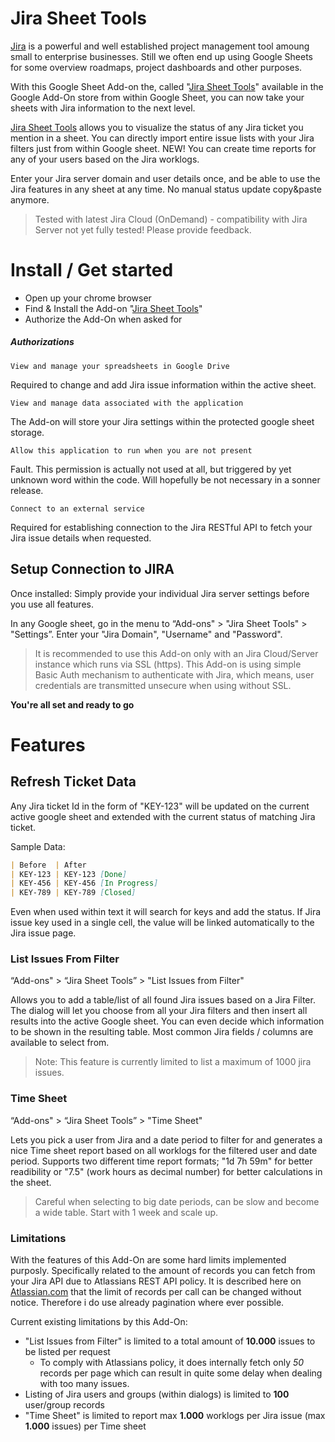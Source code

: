 # Jira Sheet Tools

[Jira](https://www.atlassian.com/software/jira) is a powerful and well established project management tool amoung small to enterprise businesses. Still we often end up using Google Sheets for some overview roadmaps, project dashboards and other purposes.

With this Google Sheet Add-on the, called "[Jira Sheet Tools](https://chrome.google.com/webstore/detail/jira-sheet-tools/ncijnapilmmnebhbdanhkbbofofcniao)" available in the Google Add-On store from within Google Sheet, you can now take your sheets with Jira information to the next level.

[Jira Sheet Tools](https://chrome.google.com/webstore/detail/jira-sheet-tools/ncijnapilmmnebhbdanhkbbofofcniao) allows you to visualize the status of any Jira ticket you mention in a sheet.
You can directly import entire issue lists with your Jira filters just from within Google sheet.
NEW! You can create time reports for any of your users based on the Jira worklogs.

Enter your Jira server domain and user details once, and be able to use the Jira features in any sheet at any time.
No manual status update copy&paste anymore.

> Tested with latest Jira Cloud (OnDemand) - compatibility with Jira Server not yet fully tested! Please provide feedback.

# Install / Get started
* Open up your chrome browser
* Find & Install the Add-on "[Jira Sheet Tools](https://chrome.google.com/webstore/detail/jira-sheet-tools/ncijnapilmmnebhbdanhkbbofofcniao)"
* Authorize the Add-On when asked for

##### Authorizations

`View and manage your spreadsheets in Google Drive`

Required to change and add Jira issue information within the active sheet.

`View and manage data associated with the application`

The Add-on will store your Jira settings within the protected google sheet storage.

`Allow this application to run when you are not present`

Fault. This permission is actually not used at all, but triggered by yet unknown word within the code. Will hopefully be not necessary in a sonner release.

`Connect to an external service`

Required for establishing connection to the Jira RESTful API to fetch your Jira issue details when requested.


## Setup Connection to JIRA
Once installed:
Simply provide your individual Jira server settings before you use all features.

In any Google sheet, go in the menu to “Add-ons" > "Jira Sheet Tools" > "Settings”.
Enter your "Jira Domain", "Username" and "Password".

> It is recommended to use this Add-on only with an Jira Cloud/Server instance which runs via SSL (https).
> This Add-on is using simple Basic Auth mechanism to authenticate with Jira, which means, user credentials are transmitted unsecure when using without SSL.

**You're all set and ready to go**

# Features
## Refresh Ticket Data
Any Jira ticket Id in the form of "KEY-123" will be updated on the current active google sheet and extended with the current status of matching Jira ticket.

Sample Data:
```markdown
| Before  | After
| KEY-123 | KEY-123 [Done]
| KEY-456 | KEY-456 [In Progress]
| KEY-789 | KEY-789 [Closed]
```

Even when used within text it will search for keys and add the status.
If Jira issue key used in a single cell, the value will be linked automatically to the Jira issue page.

### List Issues From Filter
“Add-ons" > “Jira Sheet Tools” > "List Issues from Filter"

Allows you to add a table/list of all found Jira issues based on a Jira Filter.
The dialog will let you choose from all your Jira filters and then insert all results into the active Google sheet.
You can even decide which information to be shown in the resulting table.
Most common Jira fields / columns are available to select from.

> Note: This feature is currently limited to list a maximum of 1000 jira issues.

### Time Sheet
“Add-ons" > “Jira Sheet Tools” > "Time Sheet"

Lets you pick a user from Jira and a date period to filter for and generates a nice Time sheet report based on all worklogs for the filtered user and date period.
Supports two different time report formats; "1d 7h 59m" for better readibility or "7.5" (work hours as decimal number) for better calculations in the sheet.

> Careful when selecting to big date periods, can be slow and become a wide table. Start with 1 week and scale up.

### Limitations
With the features of this Add-On are some hard limits implemented purposly.
Specifically related to the amount of records you can fetch from your Jira API due to Atlassians REST API policy.
It is described here on [Atlassian.com](https://confluence.atlassian.com/jirakb/changing-maxresults-parameter-for-jira-rest-api-779160706.html) that the limit of records per call can be changed without notice.
Therefore i do use already pagination where ever possible.

Current existing limitations by this Add-On:
* "List Issues from Filter" is limited to a total amount of **10.000** issues to be listed per request
  * To comply with Atlassians policy, it does internally fetch only *50* records per page which can result in quite some delay when dealing with too many issues.
* Listing of Jira users and groups (within dialogs) is limited to **100** user/group records
* "Time Sheet" is limited to report max **1.000** worklogs per Jira issue (max **1.000** issues) per Time sheet